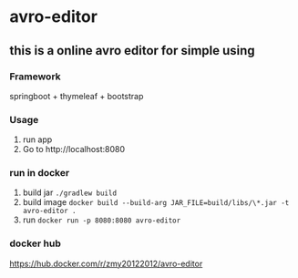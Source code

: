 # avro-editor

## this is a online avro editor for simple using


### Framework
springboot + thymeleaf + bootstrap

### Usage
1. run app
2. Go to http://localhost:8080

### run in docker
1. build jar
`./gradlew build `
2. build image
`docker build --build-arg JAR_FILE=build/libs/\*.jar -t avro-editor .`
3. run
`docker run -p 8080:8080 avro-editor`

### docker hub
https://hub.docker.com/r/zmy20122012/avro-editor
